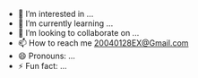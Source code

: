 - 👀 I’m interested in ...
- 🌱 I’m currently learning ...
- 💞️ I’m looking to collaborate on ...
- 📫 How to reach me 20040128EX@Gmail.com
- 😄 Pronouns: ...
- ⚡ Fun fact: ...
